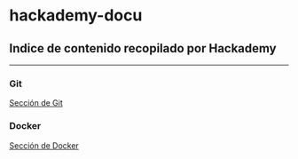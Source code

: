 # hackademy-docu

## Indice de contenido recopilado por Hackademy

----
### Git
[Sección de Git](https://github.com/hackademymx/hackademy-docu/blob/main/git.md)

### Docker
[Sección de Docker](https://github.com/hackademymx/hackademy-docu/blob/main/docker.md)
